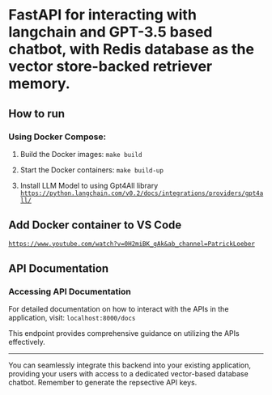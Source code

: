 # FastAPI for interacting with langchain and GPT-3.5 based chatbot, with Redis database as the vector store-backed retriever memory.

## How to run

### Using Docker Compose:

1. Build the Docker images:
<code>make build</code>

2. Start the Docker containers:
<code>make build-up</code>

3. Install LLM Model to using Gpt4All library
<code>https://python.langchain.com/v0.2/docs/integrations/providers/gpt4all/</code>

## Add Docker container to VS Code
<code>https://www.youtube.com/watch?v=0H2miBK_gAk&ab_channel=PatrickLoeber</code>


## API Documentation

### Accessing API Documentation

For detailed documentation on how to interact with the APIs in the application, visit:
<code>localhost:8000/docs</code>


This endpoint provides comprehensive guidance on utilizing the APIs effectively.

---

You can seamlessly integrate this backend into your existing application, providing your users with access to a dedicated vector-based database chatbot. Remember to generate the repsective API keys.